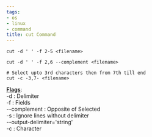 ```yaml
---
tags:
- os
- linux
- command
title: cut Command
---
```


````shell
cut -d ' ' -f 2-5 <filename>

cut -d ' ' -f 2,6 --complement <filename>

# Select upto 3rd characters then from 7th till end
cut -c -3,7- <filename>
````

**<u>Flags</u>**:  
-d : Delimiter  
-f : Fields  
--complement : Opposite of Selected  
-s : Ignore lines without delimiter  
--output-delimiter='string'  
-c : Character